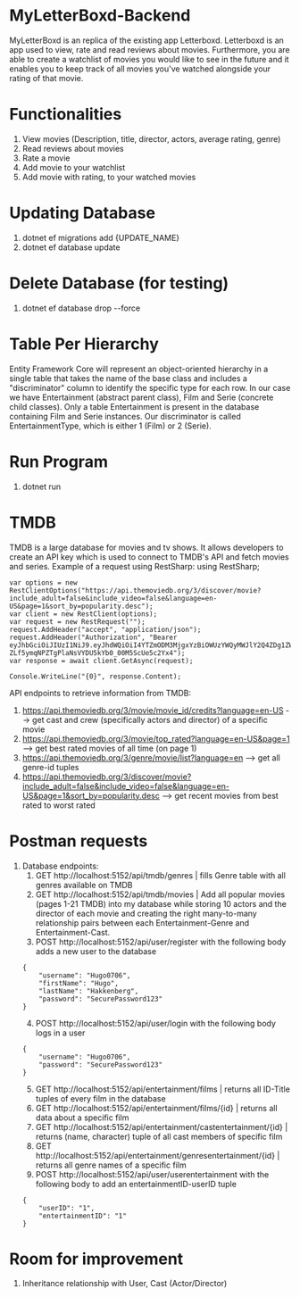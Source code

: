 # MyLetterBoxd-Backend
MyLetterBoxd is an replica of the existing app Letterboxd.
Letterboxd is an app used to view, rate and read reviews about movies.
Furthermore, you are able to create a watchlist of movies you would like to see in the future and it enables you to keep track of all movies you've watched alongside your rating of that movie.

# Functionalities
1. View movies (Description, title, director, actors, average rating, genre)
2. Read reviews about movies
4. Rate a movie
5. Add movie to your watchlist
6. Add movie with rating, to your watched movies
 
# Updating Database
1. dotnet ef migrations add {UPDATE_NAME}
2. dotnet ef database update

# Delete Database (for testing)
1. dotnet ef database drop --force

# Table Per Hierarchy
Entity Framework Core will represent an object-oriented hierarchy in a single table that takes the name of the base class and includes a "discriminator" column to identify the specific type for each row. 
In our case we have Entertainment (abstract parent class), Film and Serie (concrete child classes). Only a table Entertainment is present in the database containing Film and Serie instances.
Our discriminator is called EntertainmentType, which is either 1 (Film) or 2 (Serie).

# Run Program
1. dotnet run


# TMDB
TMDB is a large database for movies and tv shows. It allows developers to create an API key which is used
to connect to TMDB's API and fetch movies and series. Example of a request using RestSharp:
using RestSharp;

```
var options = new RestClientOptions("https://api.themoviedb.org/3/discover/movie?include_adult=false&include_video=false&language=en-US&page=1&sort_by=popularity.desc");
var client = new RestClient(options);
var request = new RestRequest("");
request.AddHeader("accept", "application/json");
request.AddHeader("Authorization", "Bearer eyJhbGciOiJIUzI1NiJ9.eyJhdWQiOiI4YTZmODM3MjgxYzBiOWUzYWQyMWJlY2Q4ZDg1ZWY5MyIsIm5iZiI6MTcyMjMzMTYxMy4zMjEyODQsInN1YiI6IjY2YTc5YjQxNDU5NjEwODkzNmM2ODhhZiIsInNjb3BlcyI6WyJhcGlfcmVhZCJdLCJ2ZXJzaW9uIjoxfQ.I-ZLf5ymqNPZTgPlaNsVYDU5kYb0_00M5ScUe5c2Yx4");
var response = await client.GetAsync(request);

Console.WriteLine("{0}", response.Content);
```

API endpoints to retrieve information from TMDB:
1. https://api.themoviedb.org/3/movie/movie_id/credits?language=en-US --> get cast and crew (specifically actors and director) of a specific movie
2. https://api.themoviedb.org/3/movie/top_rated?language=en-US&page=1 --> get best rated movies of all time (on page 1)
3. https://api.themoviedb.org/3/genre/movie/list?language=en --> get all genre-id tuples  
4. https://api.themoviedb.org/3/discover/movie?include_adult=false&include_video=false&language=en-US&page=1&sort_by=popularity.desc --> get recent movies from best rated to worst rated


# Postman requests
1. Database endpoints:
    1. GET http://localhost:5152/api/tmdb/genres | fills Genre table with all genres available on TMDB
    2. GET http://localhost:5152/api/tmdb/movies | Add all popular movies (pages 1-21 TMDB) into my database while storing 10 actors and the director of each movie and creating the right many-to-many relationship pairs between each Entertainment-Genre and Entertainment-Cast.
    3. POST http://localhost:5152/api/user/register with the following body adds a new user to the database
    ```
    {
        "username": "Hugo0706",
        "firstName": "Hugo",
        "lastName": "Hakkenberg",
        "password": "SecurePassword123"
    }
    ``` 
    4. POST http://localhost:5152/api/user/login with the following body logs in a user
    ```
    {
        "username": "Hugo0706",
        "password": "SecurePassword123"
    }
    ```
    5. GET http://localhost:5152/api/entertainment/films | returns all ID-Title tuples of every film in the database 
    6. GET http://localhost:5152/api/entertainment/films/{id} | returns all data about a specific film
    7. GET http://localhost:5152/api/entertainment/castentertainment/{id} | returns (name, character) tuple of all cast members of specific film
    8. GET http://localhost:5152/api/entertainment/genresentertainment/{id} | returns all genre names of a specific film
    9. POST http://localhost:5152/api/user/userentertainment with the following body to add an entertainmentID-userID tuple
    ```
    {
        "userID": "1",
        "entertainmentID": "1"
    }
    ```
    
# Room for improvement
1. Inheritance relationship with User, Cast (Actor/Director)